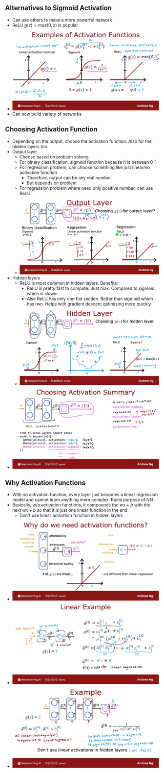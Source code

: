 ## Alternatives to Sigmoid Activation
* Can use others to make a more powerful network
* ReLU $g(z) = max(0, z)$ is popular
* ![Img](../../../Images/Pasted%20Graphic%206%203.png)
* Can now build variety of networks

## Choosing Activation Function
* Depending on the output, choose the activation function. Also for the hidden layers too
* Output layer
  * Choose based on problem solving
  * For binary classification, sigmoid function because it is between 0-1
  * For regression problem, can choose something like just linear/no activation function
    * Therefore, output can be any real number
    * But depends on problem
  * For regression problem where need only positive number, can use ReLU
  * ![Img](../../../Images/Pasted%20Graphic%207%202.png)
* Hidden layers
  * ReLU is most common in hidden layers. Benefits:
    * ReLU is pretty fast to compute. Just max. Compared to sigmoid which is slower
    * Also ReLU has only one flat section. Better than sigmoid which has two. Helps with gradient descent optimizing more quickly
  * ![Img](../../../Images/Pasted%20Graphic%208%202.png)
* ![Img](../../../Images/Choosing%20Activation%20Summary.png)

## Why Activation Functions
* With no activation function, every layer just becomes a linear regression model and cannot learn anything more complex. Ruins purpose of NN
* Basically, w/o activation functions, it compounds the $wx+b$ with the next $wx+b$ so that it is just one linear function in the end
  * Don't use linear activation function in hidden layers
* ![Img](../../../Images/Pasted%20Graphic%2010%202.png)
* ![Img](../../../Images/Pasted%20Graphic%2011%202.png)
* ![Img](../../../Images/Pasted%20Graphic%2012%202.png)
